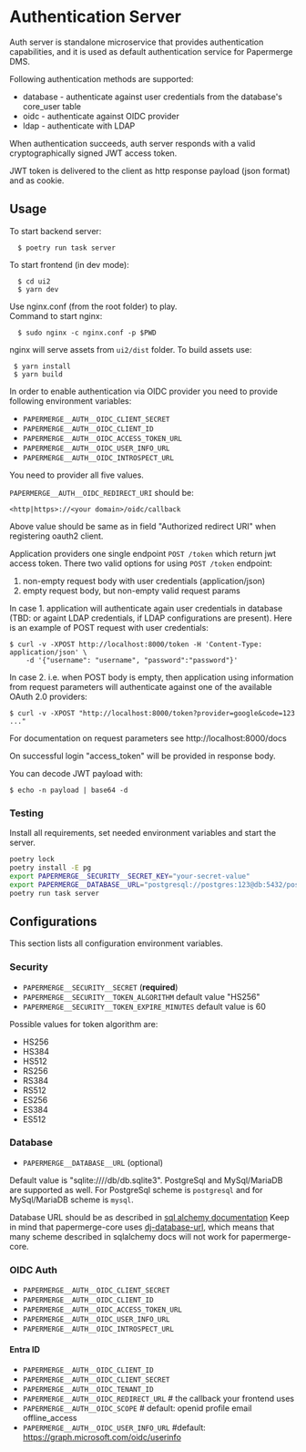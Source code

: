 # Authentication Server

Auth server is standalone microservice that provides
authentication capabilities, and it is used as default authentication service
for Papermerge DMS.

Following authentication methods are supported:

* database - authenticate against user credentials from the database's
  core_user table
* oidc - authenticate against OIDC provider
* ldap - authenticate with LDAP

When authentication succeeds, auth server responds with a valid
cryptographically signed JWT access token.

JWT token is delivered to the client as http response payload (json format)
and as cookie.

## Usage

To start backend server:
```
  $ poetry run task server
```
To start frontend (in dev mode):
```
  $ cd ui2
  $ yarn dev
```
Use nginx.conf (from the root folder) to play.  
Command to start nginx:

```
  $ sudo nginx -c nginx.conf -p $PWD
```

nginx will serve assets from `ui2/dist` folder.
To build assets use:

```
 $ yarn install
 $ yarn build
```

In order to enable authentication via OIDC provider you need to
provide following environment variables:

* `PAPERMERGE__AUTH__OIDC_CLIENT_SECRET`
* `PAPERMERGE__AUTH__OIDC_CLIENT_ID`
* `PAPERMERGE__AUTH__OIDC_ACCESS_TOKEN_URL`
* `PAPERMERGE__AUTH__OIDC_USER_INFO_URL`
* `PAPERMERGE__AUTH__OIDC_INTROSPECT_URL`

You need to provider all five values.

`PAPERMERGE__AUTH__OIDC_REDIRECT_URI` should be:

    <http|https>://<your domain>/oidc/callback

Above value should be same as in field "Authorized redirect URI" when
registering oauth2 client.


Application providers one single endpoint `POST /token` which return jwt access
token. There two valid options for using `POST /token` endpoint:

1. non-empty request body with user credentials (application/json)
2. empty request body, but non-empty valid request params

In case 1. application will authenticate again user credentials in database
(TBD: or againt LDAP credentials, if LDAP configurations are present).
Here is an example of POST request with user credentials:

    $ curl -v -XPOST http://localhost:8000/token -H 'Content-Type: application/json' \
        -d '{"username": "username", "password":"password"}'

In case 2. i.e. when POST body is empty, then application using information from
request parameters will authenticate against one of the available OAuth 2.0
providers:

    $ curl -v -XPOST "http://localhost:8000/token?provider=google&code=123 ..."

For documentation on request parameters see http://localhost:8000/docs

On successful login "access_token" will be provided in response body.

You can decode JWT payload with:

    $ echo -n payload | base64 -d

### Testing

Install all requirements, set needed environment variables and start the server.

```bash
poetry lock
poetry install -E pg
export PAPERMERGE__SECURITY__SECRET_KEY="your-secret-value"
export PAPERMERGE__DATABASE__URL="postgresql://postgres:123@db:5432/postgres"
poetry run task server
```

## Configurations

This section lists all configuration environment variables.

### Security

* `PAPERMERGE__SECURITY__SECRET` (**required**)
* `PAPERMERGE__SECURITY__TOKEN_ALGORITHM` default value "HS256"
* `PAPERMERGE__SECURITY__TOKEN_EXPIRE_MINUTES` default value is 60

Possible values for token algorithm are:

* HS256
* HS384
* HS512
* RS256
* RS384
* RS512
* ES256
* ES384
* ES512

### Database

* `PAPERMERGE__DATABASE__URL` (optional)

Default value is "sqlite:////db/db.sqlite3". PostgreSql and MySql/MariaDB are
supported as well.  For PostgreSql scheme is `postgresql` and for MySql/MariaDB
scheme is `mysql`.

Database URL should be as described in [sql alchemy documentation](https://docs.sqlalchemy.org/en/20/core/engines.html#database-urls)
Keep in mind that papermerge-core uses [dj-database-url](https://pypi.org/project/dj-database-url/),
which means that many scheme described in sqlalchemy docs will not
work for papermerge-core.


### OIDC Auth

* `PAPERMERGE__AUTH__OIDC_CLIENT_SECRET`
* `PAPERMERGE__AUTH__OIDC_CLIENT_ID`
* `PAPERMERGE__AUTH__OIDC_ACCESS_TOKEN_URL`
* `PAPERMERGE__AUTH__OIDC_USER_INFO_URL`
* `PAPERMERGE__AUTH__OIDC_INTROSPECT_URL`

#### Entra ID

* `PAPERMERGE__AUTH__OIDC_CLIENT_ID`
* `PAPERMERGE__AUTH__OIDC_CLIENT_SECRET`
* `PAPERMERGE__AUTH__OIDC_TENANT_ID`
* `PAPERMERGE__AUTH__OIDC_REDIRECT_URL` # the callback your frontend uses
* `PAPERMERGE__AUTH__OIDC_SCOPE` # default: openid profile email offline_access
* `PAPERMERGE__AUTH__OIDC_USER_INFO_URL` #default: https://graph.microsoft.com/oidc/userinfo